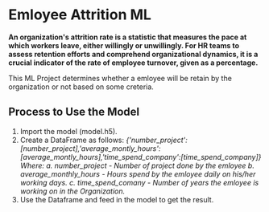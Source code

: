 # Emloyee Attrition ML

**An organization's attrition rate is a statistic that measures the pace at which workers leave, either willingly or unwillingly. For HR teams to assess retention efforts and comprehend organizational dynamics, it is a crucial indicator of the rate of employee turnover, given as a percentage.**

This ML Project determines whether a emloyee will be retain by the organization or not based on some creteria.

## Process to Use the Model
1. Import the model (model.h5).
2. Create a DataFrame as follows:
     *{'number_project':[number_project],'average_montly_hours':[average_montly_hours],'time_spend_company':[time_spend_company]}*
     *Where:
       a. number_project - Number of project done by the emloyee
       b. average_monthly_hours - Hours spend by the emloyee daily on his/her working days.
       c. time_spend_comany - Number of years the emloyee is working on in the Organization.*
3. Use the Dataframe and feed in the model to get the result.
